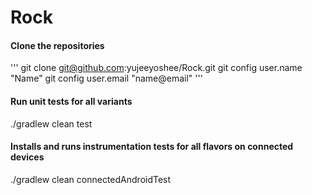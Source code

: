 # Rock

#### Clone the repositories
'''
git clone git@github.com:yujeeyoshee/Rock.git
git config user.name "Name"
git config user.email "name@email"
'''

#### Run unit tests for all variants
./gradlew clean test

#### Installs and runs instrumentation tests for all flavors on connected devices
./gradlew clean connectedAndroidTest
